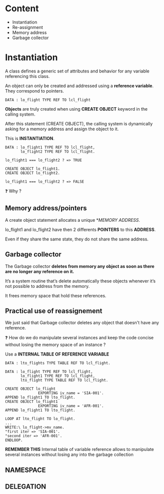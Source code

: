 # Content

- Instantiation
- Re-assignment
- Memory address
- Garbage collector

# Instantiation
A class defines a generic set of attributes and behavior for any variable referencing this class.

An object can only be created and addressed using a **reference variable**. They correspond to pointers.
```
DATA : lo_flight TYPE REF TO lcl_flight
```
**Objects** are truly created when using **CREATE OBJECT** keyword in the calling system. 

After this statement (CREATE OBJECT), the calling system is dynamically asking for a memory address and assign the object to it.

This is **INSTANTIATION**.

```
DATA : lo_flight1 TYPE REF TO lcl_flight,
       lo_flight2 TYPE REF TO lcl_flight.
       
lo_flight1 === lo_flight2 ? => TRUE

CREATE OBJECT lo_flight1.
CREATE OBJECT lo_flight2.

lo_flight1 === lo_flight2 ? => FALSE
```

:question: Why ?

## Memory address/pointers

A create object statement allocates a unique **MEMORY ADDRESS*.

lo_flight1 and lo_flight2 have then 2 differents **POINTERS** to this **ADDRESS**.

Even if they share the same state, they do not share the same address.

## Garbage collector

The Garbage collector **deletes from memory any object as soon as there are no longer any reference on it.** 

It’s a system routine that’s delete automatically these objects whenever it’s not possible to address from the memory. 

It frees memory space that hold these references.

## Practical use of reassignement

We just said that Garbage collector deletes any object that doesn't have any reference.

:question: How do we do manipulate several instances and keep the code concise without losing the memory space of an instance ?

Use a **INTERNAL TABLE OF REFERENCE VARIABLE**
```
DATA : lto_flights TYPE TABLE REF TO lcl_flight.
```

```
DATA : lo_flight TYPE REF TO lcl_flight,
       lo_flight1 TYPE REF TO lcl_flight,
       lto_flight TYPE TABLE REF TO lcl_flight.

CREATE OBJECT lo_flight
               EXPORTING iv_name = 'SIA-001'.
APPEND lo_flight1 TO lto_flight.
CREATE OBJECT lo_flight1
               EXPORTING iv_name = 'AFR-001'.
APPEND lo_flight1 TO lto_flight.

LOOP AT lto_flight TO lo_flight.
...
WRITE:\ lo_flight->mv_name.
"first iter => 'SIA-001'.
"second iter => 'AFR-001'.
ENDLOOP.
```

**REMEMBER THIS** Internal table of variable reference allows to manipulate several instances without losing any into the garbage collection

## NAMESPACE

## DELEGATION
